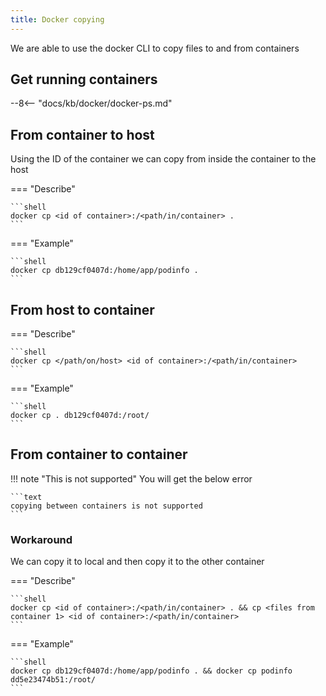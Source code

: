 ```yaml
---
title: Docker copying
---
```


We are able to use the docker CLI to copy files to and from containers

## Get running containers

--8<-- "docs/kb/docker/docker-ps.md"

## From container to host

Using the ID of the container we can copy from inside the container to the host

=== "Describe"

    ```shell
    docker cp <id of container>:/<path/in/container> .
    ```

=== "Example"

    ```shell
    docker cp db129cf0407d:/home/app/podinfo .
    ```

## From host to container

=== "Describe"

    ```shell
    docker cp </path/on/host> <id of container>:/<path/in/container>
    ```

=== "Example"

    ```shell
    docker cp . db129cf0407d:/root/
    ```

## From container to container

!!! note "This is not supported"
    You will get the below error

    ```text
    copying between containers is not supported
    ```

### Workaround

We can copy it to local and then copy it to the other container

=== "Describe"

    ```shell
    docker cp <id of container>:/<path/in/container> . && cp <files from container 1> <id of container>:/<path/in/container>
    ```
=== "Example"

    ```shell
    docker cp db129cf0407d:/home/app/podinfo . && docker cp podinfo dd5e23474b51:/root/
    ```

